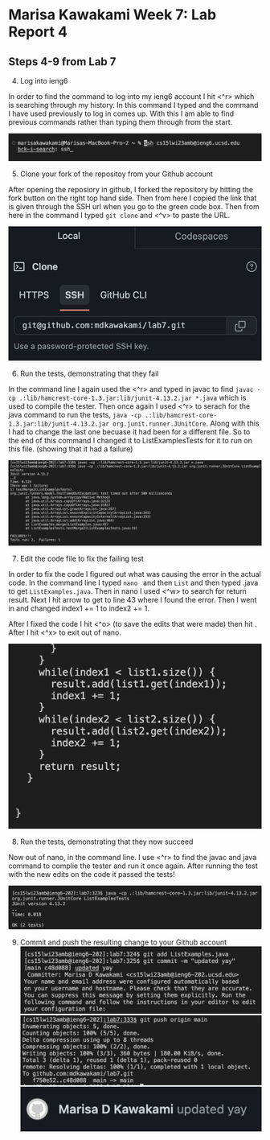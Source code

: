 # Marisa Kawakami Week 7: Lab Report 4 

## Steps 4-9 from Lab 7

4. Log into ieng6

In order to find the command to log into my ieng6 account I hit <^r> which is searching through my history. In this command I typed <ssh> and the command I have used previously to log in comes up. With this I am able to find previous commands rather than typing them through from the start. 
 
![](^r.png)

5. Clone your fork of the repositoy from your Github account 
  
After opening the reposiory in github, I forked the repository by hitting the fork button on the right top hand side. Then from here I copied the link that is given through the SSH url when you go to the green code box. Then from here in the command I typed `git clone` and <^v> to paste the URL. 
  
![](SSHurl.png)

6. Run the tests, demonstrating that they fail 
 
In the command line I again used the <^r> and typed in javac to find `javac -cp .:lib/hamcrest-core-1.3.jar:lib/junit-4.13.2.jar *.java` which is used to compile the tester. Then once again I used <^r> to serach for the java command to run the tests, `java -cp .:lib/hamcrest-core-1.3.jar:lib/junit-4.13.2.jar org.junit.runner.JUnitCore`. Along with this I had to change the last one becuase it had been for a different file. So to the end of this command I changed it to ListExamplesTests for it to run on this file. (showing that it had a failure) 
  
![](JunitFail.png)


7. Edit the code file to fix the failing test 
  
In order to fix the code I figured out what was causing the error in the actual code. In the command line I typed `nano ` and then `List` <tab> and then typed .java to get `ListExamples.java`. Then in nano I used <^w> to search for return result. Next I hit arrow <up><up> to get to line 43 where I found the error. Then I went in and changed index1 += 1 to index2 += 1. 

After I fixed the code I hit <^o> (to save the edits that were made) then hit <enter>. After I hit <^x> to exit out of nano.  
  
![](fixingCode.png)


8. Run the tests, demonstrating that they now succeed
  
Now out of nano, in the command line. I use <^r> to find the javac and java command to complie the tester and run it once again. After running the test with the new edits on the code it passed the tests! 
  
![](junitOK.png)


9. Commit and push the resulting change to your Github account 
![](commit.png)
![](push.png)
![updated yay](updatedyay.png)



